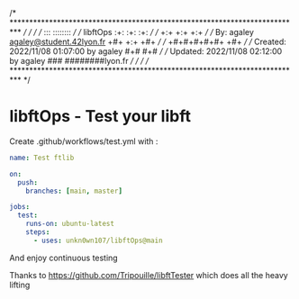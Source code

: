 
/* ************************************************************************** */
/*                                                                            */
/*                                                        :::      ::::::::   */
/*   libftOps                                           :+:      :+:    :+:   */
/*                                                    +:+ +:+         +:+     */
/*   By: agaley <agaley@student.42lyon.fr>          +#+  +:+       +#+        */
/*                                                +#+#+#+#+#+   +#+           */
/*   Created: 2022/11/08 01:07:00 by agaley            #+#    #+#             */
/*   Updated: 2022/11/08 02:12:00 by agaley           ###   ########lyon.fr   */
/*                                                                            */
/* ************************************************************************** */

# libftOps - Test your libft

Create .github/workflows/test.yml with :

```yml
name: Test ftlib

on:
  push:
    branches: [main, master]

jobs:
  test:
    runs-on: ubuntu-latest
    steps:
      - uses: unkn0wn107/libftOps@main
```

And enjoy continuous testing

Thanks to https://github.com/Tripouille/libftTester which does all the heavy lifting
